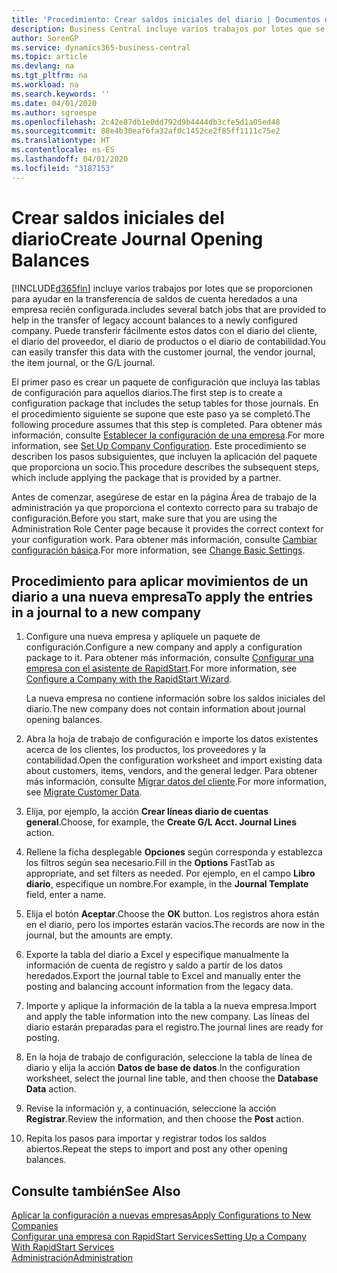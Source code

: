 ```yaml
---
title: 'Procedimiento: Crear saldos iniciales del diario | Documentos de Microsoft'
description: Business Central incluye varios trabajos por lotes que se proporcionen para ayudar en la transferencia de saldos de cuenta heredados a una empresa recién configurada. Puede transferir fácilmente estos datos con registros en los diarios.
author: SorenGP
ms.service: dynamics365-business-central
ms.topic: article
ms.devlang: na
ms.tgt_pltfrm: na
ms.workload: na
ms.search.keywords: ''
ms.date: 04/01/2020
ms.author: sgroespe
ms.openlocfilehash: 2c42e87db1e0dd792d9b4444db3cfe5d1a05ed48
ms.sourcegitcommit: 88e4b30eaf6fa32af0c1452ce2f85ff1111c75e2
ms.translationtype: HT
ms.contentlocale: es-ES
ms.lasthandoff: 04/01/2020
ms.locfileid: "3187153"
---
```

# <a name="create-journal-opening-balances"></a><span data-ttu-id="d044e-104">Crear saldos iniciales del diario</span><span class="sxs-lookup"><span data-stu-id="d044e-104">Create Journal Opening Balances</span></span>
[!INCLUDE[d365fin](includes/d365fin_md.md)] <span data-ttu-id="d044e-105">incluye varios trabajos por lotes que se proporcionen para ayudar en la transferencia de saldos de cuenta heredados a una empresa recién configurada.</span><span class="sxs-lookup"><span data-stu-id="d044e-105">includes several batch jobs that are provided to help in the transfer of legacy account balances to a newly configured company.</span></span> <span data-ttu-id="d044e-106">Puede transferir fácilmente estos datos con el diario del cliente, el diario del proveedor, el diario de productos o el diario de contabilidad.</span><span class="sxs-lookup"><span data-stu-id="d044e-106">You can easily transfer this data with the customer journal, the vendor journal, the item journal, or the G/L journal.</span></span>

<span data-ttu-id="d044e-107">El primer paso es crear un paquete de configuración que incluya las tablas de configuración para aquellos diarios.</span><span class="sxs-lookup"><span data-stu-id="d044e-107">The first step is to create a configuration package that includes the setup tables for those journals.</span></span> <span data-ttu-id="d044e-108">En el procedimiento siguiente se supone que este paso ya se completó.</span><span class="sxs-lookup"><span data-stu-id="d044e-108">The following procedure assumes that this step is completed.</span></span> <span data-ttu-id="d044e-109">Para obtener más información, consulte [Establecer la configuración de una empresa](admin-set-up-company-configuration.md).</span><span class="sxs-lookup"><span data-stu-id="d044e-109">For more information, see [Set Up Company Configuration](admin-set-up-company-configuration.md).</span></span> <span data-ttu-id="d044e-110">Este procedimiento se describen los pasos subsiguientes, que incluyen la aplicación del paquete que proporciona un socio.</span><span class="sxs-lookup"><span data-stu-id="d044e-110">This procedure describes the subsequent steps, which include applying the package that is provided by a partner.</span></span>  

<span data-ttu-id="d044e-111">Antes de comenzar, asegúrese de estar en la página Área de trabajo de la administración ya que proporciona el contexto correcto para su trabajo de configuración.</span><span class="sxs-lookup"><span data-stu-id="d044e-111">Before you start, make sure that you are using the Administration Role Center page because it provides the correct context for your configuration work.</span></span> <span data-ttu-id="d044e-112">Para obtener más información, consulte [Cambiar configuración básica](ui-change-basic-settings.md).</span><span class="sxs-lookup"><span data-stu-id="d044e-112">For more information, see [Change Basic Settings](ui-change-basic-settings.md).</span></span>

## <a name="to-apply-the-entries-in-a-journal-to-a-new-company"></a><span data-ttu-id="d044e-113">Procedimiento para aplicar movimientos de un diario a una nueva empresa</span><span class="sxs-lookup"><span data-stu-id="d044e-113">To apply the entries in a journal to a new company</span></span>  
1. <span data-ttu-id="d044e-114">Configure una nueva empresa y aplíquele un paquete de configuración.</span><span class="sxs-lookup"><span data-stu-id="d044e-114">Configure a new company and apply a configuration package to it.</span></span> <span data-ttu-id="d044e-115">Para obtener más información, consulte [Configurar una empresa con el asistente de RapidStart](admin-how-to-configure-a-company-with-the-rapidstart-wizard.md).</span><span class="sxs-lookup"><span data-stu-id="d044e-115">For more information, see [Configure a Company with the RapidStart Wizard](admin-how-to-configure-a-company-with-the-rapidstart-wizard.md).</span></span>  

    <span data-ttu-id="d044e-116">La nueva empresa no contiene información sobre los saldos iniciales del diario.</span><span class="sxs-lookup"><span data-stu-id="d044e-116">The new company does not contain information about journal opening balances.</span></span>  

2. <span data-ttu-id="d044e-117">Abra la hoja de trabajo de configuración e importe los datos existentes acerca de los clientes, los productos, los proveedores y la contabilidad.</span><span class="sxs-lookup"><span data-stu-id="d044e-117">Open the configuration worksheet and import existing data about customers, items, vendors, and the general ledger.</span></span> <span data-ttu-id="d044e-118">Para obtener más información, consulte [Migrar datos del cliente](admin-migrate-customer-data.md).</span><span class="sxs-lookup"><span data-stu-id="d044e-118">For more information, see [Migrate Customer Data](admin-migrate-customer-data.md).</span></span>  
3. <span data-ttu-id="d044e-119">Elija, por ejemplo, la acción **Crear líneas diario de cuentas general**.</span><span class="sxs-lookup"><span data-stu-id="d044e-119">Choose, for example, the **Create G/L Acct. Journal Lines** action.</span></span>  
4. <span data-ttu-id="d044e-120">Rellene la ficha desplegable **Opciones** según corresponda y establezca los filtros según sea necesario.</span><span class="sxs-lookup"><span data-stu-id="d044e-120">Fill in the **Options** FastTab as appropriate, and set filters as needed.</span></span> <span data-ttu-id="d044e-121">Por ejemplo, en el campo **Libro diario**, especifique un nombre.</span><span class="sxs-lookup"><span data-stu-id="d044e-121">For example, in the **Journal Template** field, enter a name.</span></span>  
5. <span data-ttu-id="d044e-122">Elija el botón **Aceptar**.</span><span class="sxs-lookup"><span data-stu-id="d044e-122">Choose the **OK** button.</span></span> <span data-ttu-id="d044e-123">Los registros ahora están en el diario, pero los importes estarán vacíos.</span><span class="sxs-lookup"><span data-stu-id="d044e-123">The records are now in the journal, but the amounts are empty.</span></span>  
6. <span data-ttu-id="d044e-124">Exporte la tabla del diario a Excel y especifique manualmente la información de cuenta de registro y saldo a partir de los datos heredados.</span><span class="sxs-lookup"><span data-stu-id="d044e-124">Export the journal table to Excel and manually enter the posting and balancing account information from the legacy data.</span></span>
7. <span data-ttu-id="d044e-125">Importe y aplique la información de la tabla a la nueva empresa.</span><span class="sxs-lookup"><span data-stu-id="d044e-125">Import and apply the table information into the new company.</span></span> <span data-ttu-id="d044e-126">Las líneas del diario estarán preparadas para el registro.</span><span class="sxs-lookup"><span data-stu-id="d044e-126">The journal lines are ready for posting.</span></span>  
8. <span data-ttu-id="d044e-127">En la hoja de trabajo de configuración, seleccione la tabla de línea de diario y elija la acción **Datos de base de datos**.</span><span class="sxs-lookup"><span data-stu-id="d044e-127">In the configuration worksheet, select the journal line table, and then choose the **Database Data** action.</span></span>  
9. <span data-ttu-id="d044e-128">Revise la información y, a continuación, seleccione la acción **Registrar**.</span><span class="sxs-lookup"><span data-stu-id="d044e-128">Review the information, and then choose the **Post** action.</span></span>  
10. <span data-ttu-id="d044e-129">Repita los pasos para importar y registrar todos los saldos abiertos.</span><span class="sxs-lookup"><span data-stu-id="d044e-129">Repeat the steps to import and post any other opening balances.</span></span>  

## <a name="see-also"></a><span data-ttu-id="d044e-130">Consulte también</span><span class="sxs-lookup"><span data-stu-id="d044e-130">See Also</span></span>  
[<span data-ttu-id="d044e-131">Aplicar la configuración a nuevas empresas</span><span class="sxs-lookup"><span data-stu-id="d044e-131">Apply Configurations to New Companies</span></span>](admin-apply-configuration-to-new-companies.md)  
[<span data-ttu-id="d044e-132">Configurar una empresa con RapidStart Services</span><span class="sxs-lookup"><span data-stu-id="d044e-132">Setting Up a Company With RapidStart Services</span></span>](admin-set-up-a-company-with-rapidstart.md)  
[<span data-ttu-id="d044e-133">Administración</span><span class="sxs-lookup"><span data-stu-id="d044e-133">Administration</span></span>](admin-setup-and-administration.md)
